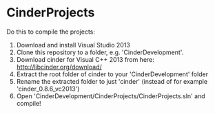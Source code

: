 CinderProjects
==============

Do this to compile the projects:
1. Download and install Visual Studio 2013
2. Clone this repository to a folder, e.g. 'CinderDevelopment'.
3. Download cinder for Visual C++ 2013 from here: http://libcinder.org/download/
4. Extract the root folder of cinder to your 'CinderDevelopment' folder
5. Rename the extracted folder to just 'cinder' (instead of for example 'cinder_0.8.6_vc2013')
6. Open 'CinderDevelopment/CinderProjects/CinderProjects.sln' and compile!
